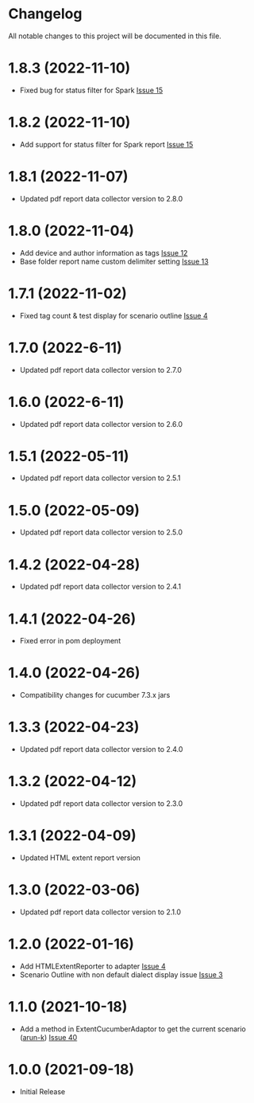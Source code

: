 # Changelog
All notable changes to this project will be documented in this file.

# 1.8.3 (2022-11-10)

* Fixed bug for status filter for Spark [Issue 15](https://github.com/grasshopper7/extentreports-cucumber7-adapter/issues/15)

# 1.8.2 (2022-11-10)

* Add support for status filter for Spark report [Issue 15](https://github.com/grasshopper7/extentreports-cucumber7-adapter/issues/15)

# 1.8.1 (2022-11-07)

* Updated pdf report data collector version to 2.8.0

# 1.8.0 (2022-11-04)

* Add device and author information as tags [Issue 12](https://github.com/grasshopper7/extentreports-cucumber7-adapter/issues/12)
* Base folder report name custom delimiter setting [Issue 13](https://github.com/grasshopper7/extentreports-cucumber7-adapter/issues/13)

# 1.7.1 (2022-11-02)

* Fixed tag count & test display for scenario outline [Issue 4](https://github.com/grasshopper7/extentreports-cucumber7-adapter/issues/5)

# 1.7.0 (2022-6-11)

* Updated pdf report data collector version to 2.7.0

# 1.6.0 (2022-6-11)

* Updated pdf report data collector version to 2.6.0

# 1.5.1 (2022-05-11)

* Updated pdf report data collector version to 2.5.1

# 1.5.0 (2022-05-09)

* Updated pdf report data collector version to 2.5.0

# 1.4.2 (2022-04-28)

* Updated pdf report data collector version to 2.4.1

# 1.4.1 (2022-04-26)

* Fixed error in pom deployment

# 1.4.0 (2022-04-26)

* Compatibility changes for cucumber 7.3.x jars

# 1.3.3 (2022-04-23)

* Updated pdf report data collector version to 2.4.0

# 1.3.2 (2022-04-12)

* Updated pdf report data collector version to 2.3.0

# 1.3.1 (2022-04-09)
* Updated HTML extent report version

# 1.3.0 (2022-03-06)

* Updated pdf report data collector version to 2.1.0

# 1.2.0 (2022-01-16)

* Add HTMLExtentReporter to adapter [Issue 4](https://github.com/grasshopper7/extentreports-cucumber7-adapter/issues/4)
* Scenario Outline with non default dialect display issue [Issue 3](https://github.com/grasshopper7/extentreports-cucumber6-adapter/issues/3)

# 1.1.0 (2021-10-18)

* Add a method in ExtentCucumberAdaptor to get the current scenario ([arun-k](https://github.com/arun-k)) [Issue 40](https://github.com/grasshopper7/extentreports-cucumber7-adapter/issues/1)

# 1.0.0 (2021-09-18)

* Initial Release 

